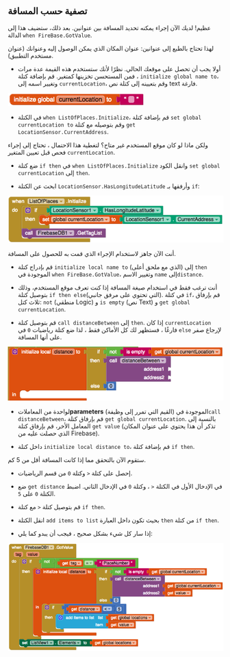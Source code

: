 ## تصفية حسب المسافة

عظيم! لديك الآن إجراء يمكنه تحديد المسافة بين عنوانين. بعد ذلك، ستضيف هذا إلى الدالة `when FireBase.GotValue`.

لهذا تحتاج بالطبع إلى عنوانين: عنوان المكان الذي يمكن الوصول إليه وعنوانك (عنوان مستخدم التطبيق).

+ أولا يجب أن تحصل على موقعك الحالي. نظرًا لأنك ستستخدم هذه القيمة عدة مرات ، فمن المستحسن تخزينها كمتغير. قم بإضافة كتلة `initialize global name to`، وتغيير اسمه إلى `currentLocation`، وقم بتعيينه إلى كتلة نص text فارغة.

![](images/initGlobalLocation.png)

+ في الكتلة `when ListOfPlaces.Initialize`، قم بإضافة كتلة `set global currentLocation to` وقم بتوصيله مع كتلة `get LocationSensor.CurrentAddress`.

ولكن ماذا لو كان موقع المستخدم غير متاح؟ لتغطية هذا الاحتمال ، تحتاج إلى إجراء فحص قبل تعيين المتغير `currentLocation`.

+ ضع كتلة `if then` في `when ListOfPlaces.Initialize` وانقل الكود `set global currentLocation` إلى `then`.

+ ابحث عن الكتلة `LocationSensor.HasLongitudeLatitude` وأرفقها بـ `if`:

![](images/getCurrentLocation.png)

أنت الآن جاهز لاستخدام الإجراء الذي قمت به للحصول على المسافة.

+ قم بإدراج كتلة `initialize local name to` (الذي مع ملحق أعلى) إلى `then` الموجودة في `when FireBase.GotValue`، وتغيير الاسم `name` إلى`distance`.

+ أنت ترغب فقط في استخدام صيغة المسافة إذا كنت تعرف موقع المستخدم، وذلك بتوصيل كتلة `if then else`(التي تحتوي على مرفق جانبي). في كتلة `if`، قم بإرفاق ثلاث كتل: `not` (منطقي Logic) و `is empty` (نص Text) و `get global currentLocation`.

+ قم بتوصيل كتلة `call distanceBetween` إلى `then`. إذا كان `currentLocation` فارغًا ، فستظهر لك كل الأماكن فقط ، لذا ضع كتلة رياضيات `0` في `else` لإرجاع صفر على أنها المسافة.

![](images/initDistWithLocationCheck.png)

+ لواحدة من المعاملات**parameters** (القيم التي تمرر إلى وظيفة) الموجودة في`call distanceBetween`، قم بإرفاق كتلة `get global currentLocation`. بالنسبة إلى المعامل الأخر، قم بإرفاق كتلة `get value` (تذكر أن هذا يحتوي على عنوان المكان الذي حصلت عليه من Firebase).

+ داخل كتلة `initialize local distance to`، قم بإضافة كتلة `if then`.

ستقوم الآن بالتحقق مما إذا كانت المسافة أقل من 5 كم.

+ إحصل على كتلة `<` وكتلة `0` من قسم الرياضيات.

+ ضع `get distance` في الإدخال الأول في الكتلة `<` ، وكتلة `0` في الإدخال الثاني. اضبط الكتلة `0` على `5`.

+ قم بتوصيل كتلة `<` مع كتلة `if then`.

+ انقل الكتلة `add items to list` بحيث تكون داخل العبارة `then` من كتلة `if then`.

+ إذا سار كل شيء بشكل صحيح ، فيجب أن يبدو كما يلي:

![](images/filteringByDistance.png)
